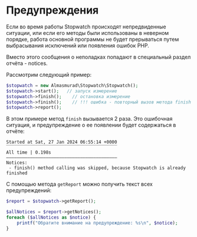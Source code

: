 
# Предупреждения

Если во время работы Stopwatch происходят непредвиденные ситуации, или если его методы были использованы в неверном порядке, работа основной программы не будет прерываться путем выбрасывания исключений или появления ошибок PHP. 

Вместо этого сообщения о неполадках попадают в специальный раздел отчёта - notices.

Рассмотрим следующий пример:

```php
$stopwatch = new Almasmurad\Stopwatch\Stopwatch();
$stopwatch->start();   // запуск измерение
$stopwatch->finish();    // остановка измерение
$stopwatch->finish();    // !!! ошибка - повторный вызов метода finish 
$stopwatch->report();
```

В этом примере метод `finish` вызывается 2 раза. Это ошибочная ситуация, и предупреждение о ее появлении будет содержаться в отчёте:

```
Started at Sat, 27 Jan 2024 06:55:14 +0000
‾‾‾‾‾‾‾‾‾‾‾‾‾‾‾‾‾‾‾‾‾‾‾‾‾‾‾‾‾‾‾‾‾‾‾‾‾‾‾‾‾‾
All time | 0.198s
——————————————————————————————————————————
Notices:
 - finish() method calling was skipped, because Stopwatch is already finished
```

С помощью метода `getReport` можно получить текст всех предупреждений:

```php
$report = $stopwatch->getReport();

$allNotices = $report->getNotices();
foreach ($allNotices as $notice) {
    printf("Обратите внимание на предупреждение: %s\n", $notice);
}
```
